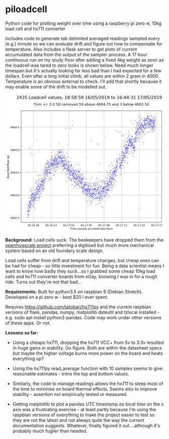 # piloadcell
Python code for plotting weight over time using a raspberry pi zero w, 10kg load cell and hx711 converter

Includes code to generate tab delimited averaged readings sampled every (e.g.) minute so we can evaluate drift and figure out
how to compensate for temperature. Also includes a flask server to get plots of current accumulated data from the output
of the sampler process. A 17 hour continuous run on my study floor after adding a fixed 4kg weight as soon as the loadcell
was tared to zero looks is shown below. Need much longer timespan but it's actually looking far less bad than I had expected
for a few dollars. Even after a long initial climb, all values are within 2 gram in 4000. Temperature is an obvious
external to check. I'll add that shortly because it may enable some of the drift to be modelled out. 

![Example plot](loadcell_19hours_4kg.png)



**Background:**
Load cells suck. The beekeepers have dropped them from the [openhivescale project](https://github.com/openhivescale/mechanic) preferring a 
digitised but much more mechanical system based on an old foundary scale design.

Load cells suffer from drift and temperature changes, but cheap ones can be had for cheap - so little investment for fun.
Being a data scientist means I want to know how badly they suck...so I grabbed some cheap 10kg load cells and hx711 converter boards from eGay,
knowing I was in for a rough ride. Turns out they're not that bad...

**Requirements:**
Built for python3.5 on raspbian 9 (Debian Stretch). Developed on a pi zero w - best $20 I ever spent.

Requires https://github.com/tatobari/hx711py and the current raspbian versions of flask, pandas, numpy, matplotlib
dateutil and tzlocal installed - e.g. sudo apt install python3-pandas. Code may work under other versions of these
apps. Or not.

**Lessons so far:**

* Using a cheapo hx711, dropping the hx711 VCC+ from 5v to 3.3v resulted in huge gains in stability. Go figure. Both are within
the datasheet specs but maybe the higher voltage burns more power on the board and heats everything up?

* Using the hx711py read_average function with 10 samples seems to give reasonable estimates - trims the top and bottom values.

* Similarly, the code to manage readings allows the hx711 to sleep most of the time to minimise on board thermal effects. Seems also to
improve stability - assertion not empirically tested or measured.

* Getting matplotlib to plot a pandas UTC timestamp *as local time* on the x axis was a frustrating exercise - at least partly because
I'm using the raspbian versions of everything to make the project easier to test so they are not the latest and not always quite the
way the current documentation suggests. Whatever, finally figured it out....although it's probably much fuglier than needed.
